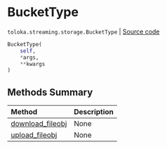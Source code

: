 # BucketType
`toloka.streaming.storage.BucketType` | [Source code](https://github.com/Toloka/toloka-kit/blob/v1.1.3/src/streaming/storage.py#L148)

```python
BucketType(
    self,
    *args,
    **kwargs
)
```

## Methods Summary

| Method | Description |
| :------| :-----------|
[download_fileobj](toloka.streaming.storage.BucketType.download_fileobj.md)| None
[upload_fileobj](toloka.streaming.storage.BucketType.upload_fileobj.md)| None
